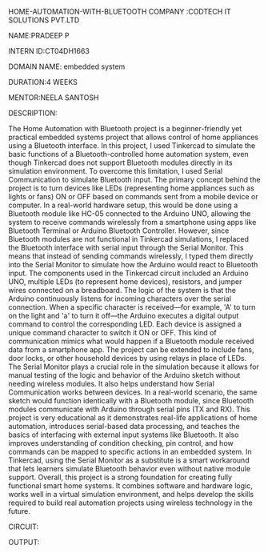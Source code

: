 HOME-AUTOMATION-WITH-BLUETOOTH
COMPANY :CODTECH IT SOLUTIONS PVT.LTD

NAME:PRADEEP P

INTERN ID:CT04DH1663

DOMAIN NAME: embedded system

DURATION:4 WEEKS

MENTOR:NEELA SANTOSH

DESCRIPTION:

The Home Automation with Bluetooth project is a beginner-friendly yet practical embedded systems project that allows control of home appliances using a Bluetooth interface. In this project, I used Tinkercad to simulate the basic functions of a Bluetooth-controlled home automation system, even though Tinkercad does not support Bluetooth modules directly in its simulation environment. To overcome this limitation, I used Serial Communication to simulate Bluetooth input. The primary concept behind the project is to turn devices like LEDs (representing home appliances such as lights or fans) ON or OFF based on commands sent from a mobile device or computer. In a real-world hardware setup, this would be done using a Bluetooth module like HC-05 connected to the Arduino UNO, allowing the system to receive commands wirelessly from a smartphone using apps like Bluetooth Terminal or Arduino Bluetooth Controller. However, since Bluetooth modules are not functional in Tinkercad simulations, I replaced the Bluetooth interface with serial input through the Serial Monitor. This means that instead of sending commands wirelessly, I typed them directly into the Serial Monitor to simulate how the Arduino would react to Bluetooth input. The components used in the Tinkercad circuit included an Arduino UNO, multiple LEDs (to represent home devices), resistors, and jumper wires connected on a breadboard. The logic of the system is that the Arduino continuously listens for incoming characters over the serial connection. When a specific character is received—for example, 'A' to turn on the light and 'a' to turn it off—the Arduino executes a digital output command to control the corresponding LED. Each device is assigned a unique command character to switch it ON or OFF. This kind of communication mimics what would happen if a Bluetooth module received data from a smartphone app. The project can be extended to include fans, door locks, or other household devices by using relays in place of LEDs. The Serial Monitor plays a crucial role in the simulation because it allows for manual testing of the logic and behavior of the Arduino sketch without needing wireless modules. It also helps understand how Serial Communication works between devices. In a real-world scenario, the same sketch would function identically with a Bluetooth module, since Bluetooth modules communicate with Arduino through serial pins (TX and RX). This project is very educational as it demonstrates real-life applications of home automation, introduces serial-based data processing, and teaches the basics of interfacing with external input systems like Bluetooth. It also improves understanding of condition checking, pin control, and how commands can be mapped to specific actions in an embedded system. In Tinkercad, using the Serial Monitor as a substitute is a smart workaround that lets learners simulate Bluetooth behavior even without native module support. Overall, this project is a strong foundation for creating fully functional smart home systems. It combines software and hardware logic, works well in a virtual simulation environment, and helps develop the skills required to build real automation projects using wireless technology in the future.

CIRCUIT:


OUTPUT:

